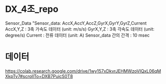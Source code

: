 # DX_4조_repo
 Sensor_Data
 "Sensor_data: AccX,AccY,AccZ,GyrX,GyrY,GyrZ,Current
 AccX,Y,Z : 3축 가속도 데이터 (unit: m/s/s)
 GyrX,Y,Z : 3축 각속도 데이터 (unit: degree/s)
 Current  : 전류 데이터 (unit: A)
 Sensor_data 간의 간격 : 10 msec

# 데이터
https://colab.research.google.com/drive/1wy157xDkvrJEHMWzoVIQxL06qMXkpTv7#scrollTo=DXB7PuicS0T8
